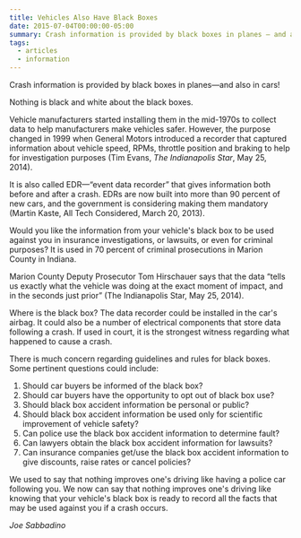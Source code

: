 ```yaml
---
title: Vehicles Also Have Black Boxes
date: 2015-07-04T00:00:00-05:00
summary: Crash information is provided by black boxes in planes — and also in cars! Nothing is black and white about the black boxes. Vehicle manufacturers started installing them in...
tags:
  - articles
  - information
---
```

Crash information is provided by black boxes in planes&mdash;and also in cars!

Nothing is black and white about the black boxes.

Vehicle manufacturers started installing them in the mid-1970s to collect data to help manufacturers make vehicles safer. However, the purpose changed in 1999 when General Motors introduced a recorder that captured information about vehicle speed, RPMs, throttle position and braking to help for investigation purposes (Tim Evans, *The Indianapolis Star*, May 25, 2014).

It is also called EDR&mdash;&ldquo;event data recorder&rdquo; that gives information both before and after a crash. EDRs are now built into more than 90 percent of new cars, and the government is considering making them mandatory (Martin Kaste, All Tech Considered, March 20, 2013).

Would you like the information from your vehicle's black box to be used against you in insurance investigations, or lawsuits, or even for criminal purposes? It is used in 70 percent of criminal prosecutions in Marion County in Indiana.

Marion County Deputy Prosecutor Tom Hirschauer says that the data &ldquo;tells us exactly what the vehicle was doing at the exact moment of impact, and in the seconds just prior&rdquo; (The Indianapolis Star, May 25, 2014).

Where is the black box? The data recorder could be installed in the car's airbag. It could also be a number of electrical components that store data following a crash. If used in court, it is the strongest witness regarding what happened to cause a crash.

There is much concern regarding guidelines and rules for black boxes. Some pertinent questions could include:

1. Should car buyers be informed of the black box?
1. Should car buyers have the opportunity to opt out of black box use?
1. Should black box accident information be personal or public?
1. Should black box accident information be used only for scientific improvement of vehicle safety?
1. Can police use the black box accident information to determine fault?
1. Can lawyers obtain the black box accident information for lawsuits?
1. Can insurance companies get/use the black box accident information to give discounts, raise rates or cancel policies?

We used to say that nothing improves one's driving like having a police car following you. We now can say that nothing improves one's driving like knowing that your vehicle's black box is ready to record all the facts that may be used against you if a crash occurs.

*Joe Sabbadino*
